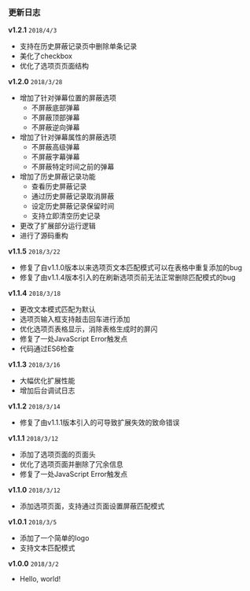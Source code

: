 ### 更新日志

**v1.2.1**                  `2018/4/3`

- 支持在历史屏蔽记录页中删除单条记录
- 美化了checkbox
- 优化了选项页页面结构

**v1.2.0**					`2018/3/28`

- 增加了针对弹幕位置的屏蔽选项
  - 不屏蔽底部弹幕
  - 不屏蔽顶部弹幕
  - 不屏蔽逆向弹幕
- 增加了针对弹幕属性的屏蔽选项
  - 不屏蔽高级弹幕
  - 不屏蔽字幕弹幕
  - 不屏蔽特定时间之前的弹幕
- 增加了历史屏蔽记录功能
  - 查看历史屏蔽记录
  - 通过历史屏蔽记录取消屏蔽
  - 设定历史屏蔽记录保留时间
  - 支持立即清空历史记录
- 更改了扩展部分运行逻辑
- 进行了源码重构

**v1.1.5**					`2018/3/22`

- 修复了自v1.1.0版本以来选项页文本匹配模式可以在表格中重复添加的bug
- 修复了由v1.1.4版本引入的在刷新选项页前无法正常删除匹配模式的bug

**v1.1.4**					`2018/3/18`

- 更改文本模式匹配为默认
- 选项页输入框支持敲击回车进行添加
- 优化选项页表格显示，消除表格生成时的屏闪
- 修复了一处JavaScript Error触发点
- 代码通过ES6检查

**v1.1.3**					`2018/3/16`

- 大幅优化扩展性能
- 增加后台调试日志

**v1.1.2**					`2018/3/14`

- 修复了由v1.1.1版本引入的可导致扩展失效的致命错误

**v1.1.1**					`2018/3/12`

- 添加了选项页面的页面头
- 优化了选项页面并删除了冗余信息
- 修复了一处JavaScript Error触发点

**v1.1.0**					`2018/3/12`

- 添加选项页面，支持通过页面设置屏蔽匹配模式

**v1.0.1**					`2018/3/5`

- 添加了一个简单的logo
- 支持文本匹配模式

**v1.0.0**					`2018/3/2`

- Hello, world!

